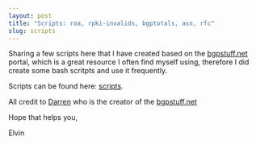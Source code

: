 ```yaml
---
layout: post
title: "Scripts: roa, rpki-invalids, bgptotals, asn, rfc" 
slug: scripts
---
```


Sharing a few scripts here that I have created based on the [bgpstuff.net](https://bgpstuff.net) portal, which is a great resource I often find myself using, therefore I did create some bash scritpts and use it frequently.

Scripts can be found here: [scripts](https://github.com/eeariass/Code/tree/main/scripts).

All credit to [Darren](twitter.com/mellowdrifter) who is the creator of the [bgpstuff.net](https://bgpstuff.net)

Hope that helps you, 

Elvin
